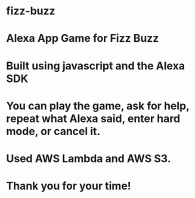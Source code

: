 # fizz-buzz
# Alexa App Game for Fizz Buzz
# Built using javascript and the Alexa SDK
# You can play the game, ask for help, repeat what Alexa said, enter hard mode, or cancel it.

# Used AWS Lambda and AWS S3.
# Thank you for your time!
